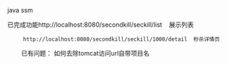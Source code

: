 java ssm

已完成功能http://localhost:8080/secondkill/seckill/list    展示列表

         http://localhost:8080/secondkill/seckill/1000/detail  秒杀详情页
         
         已有问题： 如何去除tomcat访问url自带项目名

